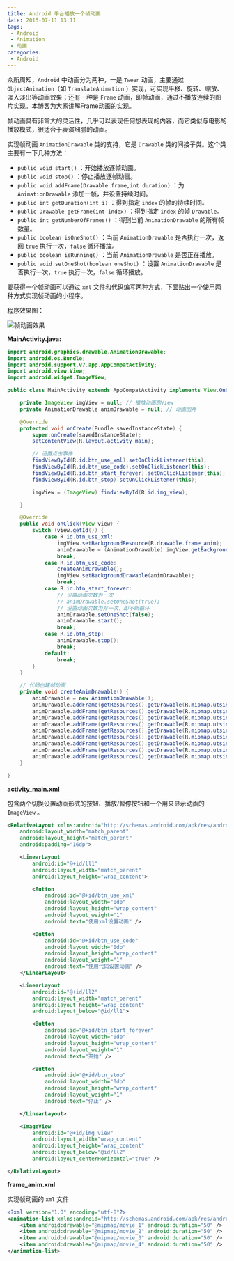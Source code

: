 ```yaml
---
title: Android 平台播放一个帧动画
date: 2015-07-11 13:11
tags:
 - Android
 - Animation
 - 动画
categories:
 - Android
---
```


众所周知，`Android` 中动画分为两种，一是 `Tween` 动画，主要通过 `ObjectAnimation`（如 `TranslateAnimation` ）实现，可实现平移、旋转、缩放、淡入淡出等动画效果；还有一种是 `Frame` 动画，即帧动画，通过不播放连续的图片实现。本博客为大家讲解Frame动画的实现。

帧动画具有非常大的灵活性，几乎可以表现任何想表现的内容，而它类似与电影的播放模式，很适合于表演细腻的动画。

实现帧动画 `AnimationDrawable` 类的支持，它是 `Drawable` 类的间接子类。这个类主要有一下几种方法：

* `public void start()` ：开始播放逐帧动画。
* `public void stop()` ：停止播放逐帧动画。
* `public void addFrame(Drawable frame,int duration)` ：为 `AnimationDrawable` 添加一帧，并设置持续时间。
* `public int getDuration(int i)` ：得到指定 `index` 的帧的持续时间。
* `public Drawable getFrame(int index)` ：得到指定 `index` 的帧 `Drawable`。
* `public int getNumberOfFrames()` ：得到当前 `AnimationDrawable` 的所有帧数量。
* `public boolean isOneShot()` ：当前 `AnimationDrawable` 是否执行一次，返回 `true` 执行一次，`false` 循环播放。
* `public boolean isRunning()` ：当前 `AnimationDrawable` 是否正在播放。
* `public void setOneShot(boolean oneShot)` ：设置 `AnimationDrawable` 是否执行一次，`true` 执行一次，`false` 循环播放。

要获得一个帧动画可以通过 `xml` 文件和代码编写两种方式，下面贴出一个使用两种方式实现帧动画的小程序。

程序效果图：

![帧动画效果](https://img-blog.csdnimg.cn/img_convert/d32b3ba7bcf01b6bca9f497d39aadaed.gif)

**MainActivity.java:**

```java
import android.graphics.drawable.AnimationDrawable;
import android.os.Bundle;
import android.support.v7.app.AppCompatActivity;
import android.view.View;
import android.widget.ImageView;

public class MainActivity extends AppCompatActivity implements View.OnClickListener {

    private ImageView imgView = null; // 播放动画的View
    private AnimationDrawable animDrawable = null; // 动画图片

    @Override
    protected void onCreate(Bundle savedInstanceState) {
        super.onCreate(savedInstanceState);
        setContentView(R.layout.activity_main);

        // 设置点击事件
        findViewById(R.id.btn_use_xml).setOnClickListener(this);
        findViewById(R.id.btn_use_code).setOnClickListener(this);
        findViewById(R.id.btn_start_forever).setOnClickListener(this);
        findViewById(R.id.btn_stop).setOnClickListener(this);

        imgView = (ImageView) findViewById(R.id.img_view);

    }

    @Override
    public void onClick(View view) {
        switch (view.getId()) {
            case R.id.btn_use_xml:
                imgView.setBackgroundResource(R.drawable.frame_anim);
                animDrawable = (AnimationDrawable) imgView.getBackground();
                break;
            case R.id.btn_use_code:
                createAnimDrawable();
                imgView.setBackgroundDrawable(animDrawable);
                break;
            case R.id.btn_start_forever:
                // 设置动画次数为一次
                // animDrawable.setOneShot(true);
                // 设置动画次数为非一次，即不断循环
                animDrawable.setOneShot(false);
                animDrawable.start();
                break;
            case R.id.btn_stop:
                animDrawable.stop();
                break;
            default:
                break;
        }
    }

    // 代码创建帧动画
    private void createAnimDrawable() {
        animDrawable = new AnimationDrawable();
        animDrawable.addFrame(getResources().getDrawable(R.mipmap.utsing1), 50);
        animDrawable.addFrame(getResources().getDrawable(R.mipmap.utsing2), 50);
        animDrawable.addFrame(getResources().getDrawable(R.mipmap.utsing3), 50);
        animDrawable.addFrame(getResources().getDrawable(R.mipmap.utsing4), 50);
        animDrawable.addFrame(getResources().getDrawable(R.mipmap.utsing5), 50);
        animDrawable.addFrame(getResources().getDrawable(R.mipmap.utsing6), 50);
        animDrawable.addFrame(getResources().getDrawable(R.mipmap.utsing7), 50);
        animDrawable.addFrame(getResources().getDrawable(R.mipmap.utsing8), 50);
        animDrawable.addFrame(getResources().getDrawable(R.mipmap.utsing9), 50);
    }

}
```

**activity_main.xml**

包含两个切换设置动画形式的按钮、播放/暂停按钮和一个用来显示动画的 `ImageView` 。

```xml
<RelativeLayout xmlns:android="http://schemas.android.com/apk/res/android"
    android:layout_width="match_parent"
    android:layout_height="match_parent"
    android:padding="16dp">

    <LinearLayout
        android:id="@+id/ll1"
        android:layout_width="match_parent"
        android:layout_height="wrap_content">

        <Button
            android:id="@+id/btn_use_xml"
            android:layout_width="0dp"
            android:layout_height="wrap_content"
            android:layout_weight="1"
            android:text="使用xml设置动画" />

        <Button
            android:id="@+id/btn_use_code"
            android:layout_width="0dp"
            android:layout_height="wrap_content"
            android:layout_weight="1"
            android:text="使用代码设置动画" />
    </LinearLayout>

    <LinearLayout
        android:id="@+id/ll2"
        android:layout_width="match_parent"
        android:layout_height="wrap_content"
        android:layout_below="@id/ll1">

        <Button
            android:id="@+id/btn_start_forever"
            android:layout_width="0dp"
            android:layout_height="wrap_content"
            android:layout_weight="1"
            android:text="开始" />

        <Button
            android:id="@+id/btn_stop"
            android:layout_width="0dp"
            android:layout_height="wrap_content"
            android:layout_weight="1"
            android:text="停止" />

    </LinearLayout>

    <ImageView
        android:id="@+id/img_view"
        android:layout_width="wrap_content"
        android:layout_height="wrap_content"
        android:layout_below="@id/ll2"
        android:layout_centerHorizontal="true" />

</RelativeLayout>
```

**frame_anim.xml**

实现帧动画的 `xml` 文件

```xml
<?xml version="1.0" encoding="utf-8"?>
<animation-list xmlns:android="http://schemas.android.com/apk/res/android" >
    <item android:drawable="@mipmap/movie_1" android:duration="50" />
    <item android:drawable="@mipmap/movie_2" android:duration="50" />
    <item android:drawable="@mipmap/movie_3" android:duration="50" />
    <item android:drawable="@mipmap/movie_4" android:duration="50" />
</animation-list>
```